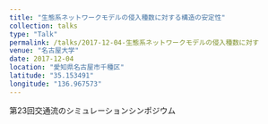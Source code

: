 ```yaml
---
title: "生態系ネットワークモデルの侵入種数に対する構造の安定性"
collection: talks
type: "Talk"
permalink: /talks/2017-12-04-生態系ネットワークモデルの侵入種数に対す
venue: "名古屋大学"
date: 2017-12-04
location: "愛知県名古屋市千種区"
latitude: "35.153491"
longitude: "136.967573"
---
```


第23回交通流のシミュレーションシンポジウム
